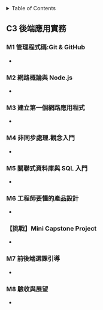 
<!-- TABLE OF CONTENTS -->
<details>
  <summary>Table of Contents</summary>
  <ol>
    <li>
      <a href="#about-the-project">C3 後端應用實務</a>
      <ul>
        <li><a href="#M1 管理程式碼:Git & GitHub">M1 管理程式碼:Git & GitHub</a></li>
		<li><a href="#usage">Usage</a></li>
		<li><a href="#usage">Usage</a></li>
		<li><a href="#usage">Usage</a></li>
		<li><a href="#usage">Usage</a></li>
		<li><a href="#usage">Usage</a></li>
		<li><a href="#usage">Usage</a></li>
		<li><a href="#usage">Usage</a></li>
      </ul>
    </li>
  </ol>
</details>


## C3 後端應用實務

### M1 管理程式碼:Git & GitHub
* 
### M2 網路概論與 Node.js
* 
### M3 建立第一個網路應用程式
* 
### M4 非同步處理.觀念入門
* 
### M5 關聯式資料庫與 SQL 入門
* 
### M6 工程師要懂的產品設計
* 
### 【挑戰】Mini Capstone Project
* 
### M7 前後端選課引導
* 
### M8 驗收與展望
* 